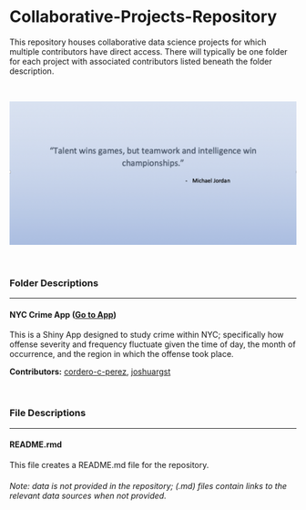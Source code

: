 Collaborative-Projects-Repository
================

This repository houses collaborative data science projects for which
multiple contributors have direct access. There will typically be one
folder for each project with associated contributors listed beneath the
folder description.

 

![](gh_image.png)

 

### Folder Descriptions

-----

#### NYC Crime App ([Go to App](https://cordero-c-perez.shinyapps.io/NYC_Crime_App))

This is a Shiny App designed to study crime within NYC; specifically how
offense severity and frequency fluctuate given the time of day, the
month of occurrence, and the region in which the offense took place.

**Contributors:** [cordero-c-perez](https://github.com/cordero-c-perez),
[joshuargst](https://github.com/joshuargst)

 

### File Descriptions

-----

#### README.rmd

This file creates a README.md file for the repository.

###### Note: data is not provided in the repository; (.md) files contain links to the relevant data sources when not provided.
